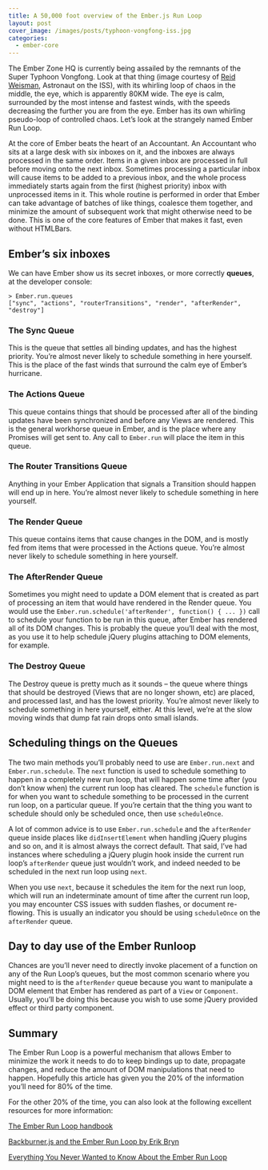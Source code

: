```yaml
---
title: A 50,000 foot overview of the Ember.js Run Loop
layout: post
cover_image: /images/posts/typhoon-vongfong-iss.jpg
categories:
  - ember-core
---
```

The Ember Zone HQ is currently being assailed by the remnants of the Super Typhoon Vongfong. Look at that thing (image courtesy of [Reid Weisman][1], Astronaut on the ISS), with its whirling loop of chaos in the middle, the eye, which is apparently 80KM wide. The eye is calm, surrounded by the most intense and fastest winds, with the speeds decreasing the further you are from the eye. Ember has its own whirling pseudo-loop of controlled chaos. Let&#8217;s look at the strangely named Ember Run Loop.

<!--more-->

At the core of Ember beats the heart of an Accountant. An Accountant who sits at a large desk with six inboxes on it, and the inboxes are always processed in the same order. Items in a given inbox are processed in full before moving onto the next inbox. Sometimes processing a particular inbox will cause items to be added to a previous inbox, and the whole process immediately starts again from the first (highest priority) inbox with unprocessed items in it. This whole routine is performed in order that Ember can take advantage of batches of like things, coalesce them together, and minimize the amount of subsequent work that might otherwise need to be done. This is one of the core features of Ember that makes it fast, even without HTMLBars.

## Ember&#8217;s six inboxes

We can have Ember show us its secret inboxes, or more correctly **queues**, at the developer console:

    > Ember.run.queues
    ["sync", "actions", "routerTransitions", "render", "afterRender", "destroy"]


### The Sync Queue

This is the queue that settles all binding updates, and has the highest priority. You&#8217;re almost never likely to schedule something in here yourself. This is the place of the fast winds that surround the calm eye of Ember&#8217;s hurricane.

### The Actions Queue

This queue contains things that should be processed after all of the binding updates have been synchronized and before any Views are rendered. This is the general workhorse queue in Ember, and is the place where any Promises will get sent to. Any call to `Ember.run` will place the item in this queue.

### The Router Transitions Queue

Anything in your Ember Application that signals a Transition should happen will end up in here. You&#8217;re almost never likely to schedule something in here yourself.

### The Render Queue

This queue contains items that cause changes in the DOM, and is mostly fed from items that were processed in the Actions queue. You&#8217;re almost never likely to schedule something in here yourself.

### The AfterRender Queue

Sometimes you might need to update a DOM element that is created as part of processing an item that would have rendered in the Render queue. You would use the `Ember.run.schedule('afterRender', function() { ... })` call to schedule your function to be run in this queue, after Ember has rendered all of its DOM changes. This is probably the queue you&#8217;ll deal with the most, as you use it to help schedule jQuery plugins attaching to DOM elements, for example.

### The Destroy Queue

The Destroy queue is pretty much as it sounds &#8211; the queue where things that should be destroyed (Views that are no longer shown, etc) are placed, and processed last, and has the lowest priority. You&#8217;re almost never likely to schedule something in here yourself, either. At this level, we&#8217;re at the slow moving winds that dump fat rain drops onto small islands.

## Scheduling things on the Queues

The two main methods you&#8217;ll probably need to use are `Ember.run.next` and `Ember.run.schedule`. The `next` function is used to schedule something to happen in a completely new run loop, that will happen some time after (you don&#8217;t know when) the current run loop has cleared. The `schedule` function is for when you want to schedule something to be processed in the current run loop, on a particular queue. If you&#8217;re certain that the thing you want to schedule should only be scheduled once, then use `scheduleOnce`.

A lot of common advice is to use `Ember.run.schedule` and the `afterRender` queue inside places like `didInsertElement` when handling jQuery plugins and so on, and it is almost always the correct default. That said, I&#8217;ve had instances where scheduling a jQuery plugin hook inside the current run loop&#8217;s `afterRender` queue just wouldn&#8217;t work, and indeed needed to be scheduled in the next run loop using `next`.

When you use `next`, because it schedules the item for the next run loop, which will run an indeterminate amount of time after the current run loop, you may encounter CSS issues with sudden flashes, or document re-flowing. This is usually an indicator you should be using `scheduleOnce` on the `afterRender` queue.

## Day to day use of the Ember Runloop

Chances are you&#8217;ll never need to directly invoke placement of a function on any of the Run Loop&#8217;s queues, but the most common scenario where you might need to is the `afterRender` queue because you want to manipulate a DOM element that Ember has rendered as part of a `View` or `Component`. Usually, you&#8217;ll be doing this because you wish to use some jQuery provided effect or third party component.

## Summary

The Ember Run Loop is a powerful mechanism that allows Ember to minimize the work it needs to do to keep bindings up to date, propagate changes, and reduce the amount of DOM manipulations that need to happen. Hopefully this article has given you the 20% of the information you&#8217;ll need for 80% of the time.

For the other 20% of the time, you can also look at the following excellent resources for more information:

[The Ember Run Loop handbook][2]

[Backburner.js and the Ember Run Loop by Erik Bryn][3]

[Everything You Never Wanted to Know About the Ember Run Loop][4]

 [1]: https://twitter.com/astro_reid
 [2]: https://github.com/eoinkelly/ember-runloop-handbook
 [3]: http://talks.erikbryn.com/backburner.js-and-the-ember-run-loop/
 [4]: http://alexmatchneer.com/blog/2013/01/12/everything-you-never-wanted-to-know-about-the-ember-run-loop/
